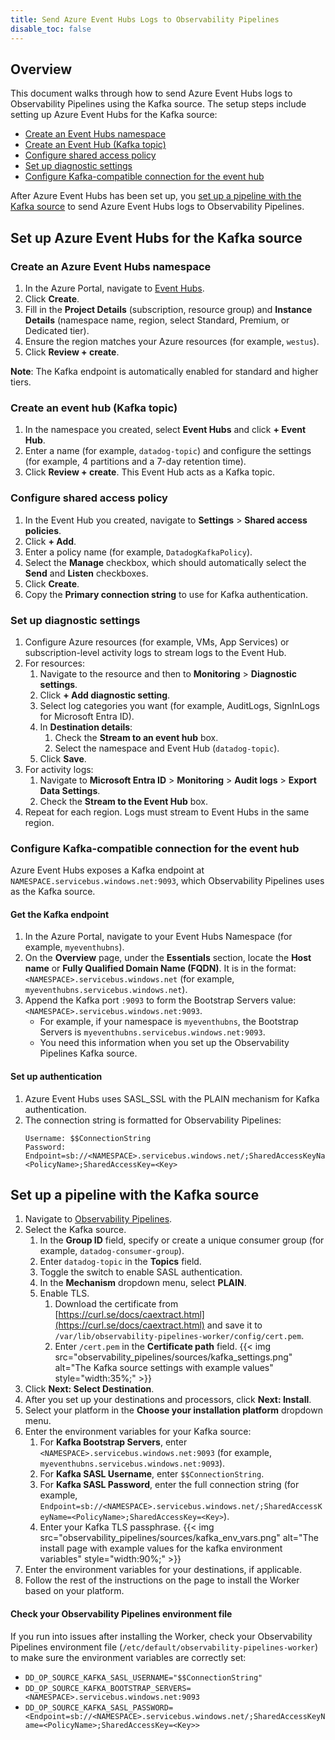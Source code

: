 ```yaml
---
title: Send Azure Event Hubs Logs to Observability Pipelines
disable_toc: false
---
```


## Overview

This document walks through how to send Azure Event Hubs logs to Observability Pipelines using the Kafka source. The setup steps include setting up Azure Event Hubs for the Kafka source:

- [Create an Event Hubs namespace](#create-an-azure-event-hubs-namespace)
- [Create an Event Hub (Kafka topic)](#create-an-event-hub-kafka-topic)
- [Configure shared access policy](#configure-shared-access-policy)
- [Set up diagnostic settings](#set-up-diagnostic-settings)
- [Configure Kafka-compatible connection for the event hub](#configure-kafka-compatible-connection-for-the-event-hub)

After Azure Event Hubs has been set up, you [set up a pipeline with the Kafka source](#set-up-a-pipeline-with-the-kafka-source) to send Azure Event Hubs logs to Observability Pipelines.

## Set up Azure Event Hubs for the Kafka source

### Create an Azure Event Hubs namespace

1. In the Azure Portal, navigate to [Event Hubs](https://portal.azure.com/#browse/Microsoft.EventHub%2Fnamespaces).
1. Click **Create**.
1. Fill in the **Project Details** (subscription, resource group) and **Instance Details** (namespace name, region, select Standard, Premium, or Dedicated tier).
1. Ensure the region matches your Azure resources (for example, `westus`).
1. Click **Review + create**.

**Note**: The Kafka endpoint is automatically enabled for standard and higher tiers.

### Create an event hub (Kafka topic)

1. In the namespace you created, select **Event Hubs** and click **+ Event Hub**.
1. Enter a name (for example, `datadog-topic`) and configure the settings (for example, 4 partitions and a 7-day retention time).
1. Click **Review + create**. This Event Hub acts as a Kafka topic.

### Configure shared access policy

1. In the Event Hub you created, navigate to **Settings** > **Shared access policies**.
1. Click **+ Add**.
1. Enter a policy name (for example, `DatadogKafkaPolicy`).
1. Select the **Manage** checkbox, which should automatically select the **Send** and **Listen** checkboxes.
1. Click **Create**.
1. Copy the **Primary connection string** to use for Kafka authentication.

### Set up diagnostic settings

1. Configure Azure resources (for example, VMs, App Services) or subscription-level activity logs to stream logs to the Event Hub.
1. For resources:
    1. Navigate to the resource and then to **Monitoring** > **Diagnostic settings**.
    1. Click **+ Add diagnostic setting**.
    1. Select log categories you want (for example, AuditLogs, SignInLogs for Microsoft Entra ID).
    1. In **Destination details**:
        1. Check the **Stream to an event hub** box.
        1. Select the namespace and Event Hub (`datadog-topic`).
    1. Click **Save**.
1. For activity logs:
    1. Navigate to **Microsoft Entra ID** > **Monitoring** > **Audit logs** > **Export Data Settings**.
    1. Check the **Stream to the Event Hub** box.
1. Repeat for each region. Logs must stream to Event Hubs in the same region.

### Configure Kafka-compatible connection for the event hub

Azure Event Hubs exposes a Kafka endpoint at `NAMESPACE.servicebus.windows.net:9093`, which Observability Pipelines uses as the Kafka source.

#### Get the Kafka endpoint

1. In the Azure Portal, navigate to your Event Hubs Namespace (for example, `myeventhubns`).
1. On the **Overview** page, under the **Essentials** section, locate the **Host name** or **Fully Qualified Domain Name (FQDN)**. It is in the format: `<NAMESPACE>.servicebus.windows.net` (for example, `myeventhubns.servicebus.windows.net`).
1. Append the Kafka port `:9093` to form the Bootstrap Servers value: `<NAMESPACE>.servicebus.windows.net:9093`.
    - For example, if your namespace is `myeventhubns`, the Bootstrap Servers is `myeventhubns.servicebus.windows.net:9093`.
    - You need this information when you set up the Observability Pipelines Kafka source.

#### Set up authentication

1. Azure Event Hubs uses SASL_SSL with the PLAIN mechanism for Kafka authentication.
1. The connection string is formatted for Observability Pipelines:
    ```
    Username: $$ConnectionString
    Password: Endpoint=sb://<NAMESPACE>.servicebus.windows.net/;SharedAccessKeyName=<PolicyName>;SharedAccessKey=<Key>
    ```

## Set up a pipeline with the Kafka source

1. Navigate to [Observability Pipelines](https://app.datadoghq.com/observability-pipelines).
1. Select the Kafka source.
    1.  In the **Group ID** field, specify or create a unique consumer group (for example, `datadog-consumer-group`).
    1.  Enter `datadog-topic` in the **Topics** field.
    1.  Toggle the switch to enable SASL authentication.
    1.  In the **Mechanism** dropdown menu, select **PLAIN**.
    1.  Enable TLS.
        1.  Download the certificate from [https://curl.se/docs/caextract.html](https://curl.se/docs/caextract.html) and save it to `/var/lib/observability-pipelines-worker/config/cert.pem`.
        1.  Enter `/cert.pem` in the **Certificate path** field.
    {{< img src="observability_pipelines/sources/kafka_settings.png" alt="The Kafka source settings with example values" style="width:35%;" >}}
1. Click **Next: Select Destination**.
1. After you set up your destinations and processors, click **Next: Install**.
1. Select your platform in the **Choose your installation platform** dropdown menu.
1. Enter the environment variables for your Kafka source:
    1.  For **Kafka Bootstrap Servers**, enter `<NAMESPACE>.servicebus.windows.net:9093` (for example, `myeventhubns.servicebus.windows.net:9093`).
    1.  For **Kafka SASL Username**, enter `$$ConnectionString`.
    1.  For **Kafka SASL Password**, enter the full connection string (for example, `Endpoint=sb://<NAMESPACE>.servicebus.windows.net/;SharedAccessKeyName=<PolicyName>;SharedAccessKey=<Key>`).
    1. Enter your Kafka TLS passphrase.
    {{< img src="observability_pipelines/sources/kafka_env_vars.png" alt="The install page with example values for the kafka environment variables" style="width:90%;" >}}
1. Enter the environment variables for your destinations, if applicable.
1. Follow the rest of the instructions on the page to install the Worker based on your platform.

#### Check your Observability Pipelines environment file

If you run into issues after installing the Worker, check your Observability Pipelines environment file (`/etc/default/observability-pipelines-worker`) to make sure the environment variables are correctly set:

-   `DD_OP_SOURCE_KAFKA_SASL_USERNAME="$$ConnectionString"`
-   `DD_OP_SOURCE_KAFKA_BOOTSTRAP_SERVERS=<NAMESPACE>.servicebus.windows.net:9093`
-   `DD_OP_SOURCE_KAFKA_SASL_PASSWORD=<Endpoint=sb://<NAMESPACE>.servicebus.windows.net/;SharedAccessKeyName=<PolicyName>;SharedAccessKey=<Key>>`